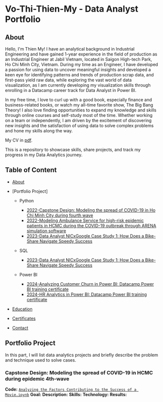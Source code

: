 # Vo-Thi-Thien-My - Data Analyst Portfolio
## About
Hello, I'm Thien My! 
I have an analytical background in Industrial Engineering and have gained 1-year experience in the field of production as an Industrial Engineer at Jabil Vietnam, located in Saigon High-tech Park, Ho Chi Minh City, Vietnam.
During my time as an Engineer, I have developed a passion for using data to uncover meaningful insights and developed a keen eye for identifying patterns and trends of production scrap data, and first-pass yield raw data, while exploring the vast world of data visualization, as I am currently developing my visualization skills through enrolling in a Datacamp career track for Data Analyst in Power BI. 

In my free time, I love to curl up with a good book, especially finance and business-related books, or watch my all-time favorite show, The Big Bang Theory! I also love finding opportunities to expand my knowledge and skills through online courses and self-study most of the time. 
Whether working on a team or independently, I am driven by the excitement of discovering new insights and the satisfaction of using data to solve complex problems and hone my skills along the way. 

My CV in [pdf](https://github.com/thienmy0136/Vo-Thi-Thien-My/blob/753a6355b8c457e64118bd5dea03a062c6d1b0c0/VoThiThienMy_CV.pdf).

This is a repository to showcase skills, share projects, and track my progress in my Data Analytics journey. 

## Table of Content
- [About](https://github.com/thienmy0136/Vo-Thi-Thien-My/blob/753a6355b8c457e64118bd5dea03a062c6d1b0c0/README.md)
- [Portfolio Project]
    - Python
      - [2022-Capstone Design: Modeling the spread of COVID-19 in Ho Chi Minh City during fourth wave]()
      - [2022-Modeling Ambulance Service for high-risk epidemic patients in HCMC during the COVID-19 outbreak through ARENA simulation software]()
      - [2023-Data Analyst NICxGoogle Case Study 1: How Does a Bike-Share Navigate Speedy Success]()
 
    - SQL
      - [2023-Data Analyst NICxGoogle Case Study 1: How Does a Bike-Share Navigate Speedy Success]()
 
    - Power BI
      - [2024-Analyzing Customer Churn in Power BI: Datacamp Power BI training certificate]()
      - [2024-HR Analytics in Power BI: Datacamp Power BI training certificate]()


- [Education]()  
- [Certificates]()
- [Contact]()

## Portfolio Project
In this part, I will list data analytics projects and briefly describe the problem and technique used to solve cases. 

### Capstone Design: Modeling the spread of COVID-19 in HCMC during epidemic 4th-wave
**Code:** [`Analyzing the Factors Contributing to the Success of a Movie.ipynb`]()
**Goal:** 
**Description:** 
**Skills:** 
**Technology:** 
**Results:** 






















